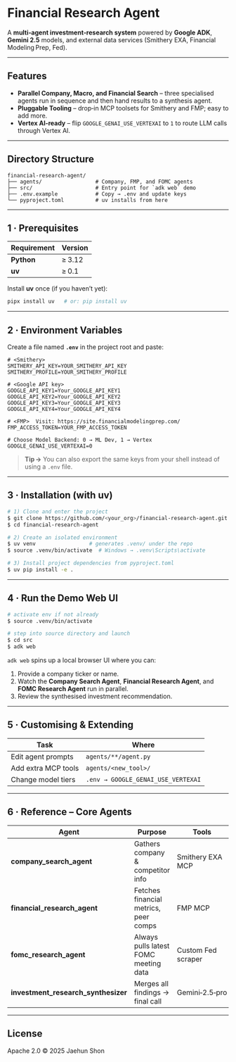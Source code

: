 # Financial Research Agent

A **multi‑agent investment‑research system** powered by **Google ADK**, **Gemini 2.5** models, and external data services (Smithery EXA, Financial Modeling Prep, Fed).

---

## Features

* **Parallel Company, Macro, and Financial Search** – three specialised agents run in sequence and then hand results to a synthesis agent.
* **Pluggable Tooling** – drop‑in MCP toolsets for Smithery and FMP; easy to add more.
* **Vertex AI‑ready** – flip `GOOGLE_GENAI_USE_VERTEXAI` to `1` to route LLM calls through Vertex AI.

---

## Directory Structure

```text
financial-research-agent/
├── agents/                 # Company, FMP, and FOMC agents
├── src/                    # Entry point for `adk web` demo
├── .env.example            # Copy → .env and update keys
└── pyproject.toml          # uv installs from here
```

---

## 1 · Prerequisites

| Requirement | Version |
| ----------- | ------- |
| **Python**  | ≥ 3.12  |
| **uv**      | ≥ 0.1   |

Install **uv** once (if you haven’t yet):

```bash
pipx install uv   # or: pip install uv
```

---

## 2 · Environment Variables

Create a file named **`.env`** in the project root and paste:

```dotenv
# <Smithery>
SMITHERY_API_KEY=YOUR_SMITHERY_API_KEY
SMITHERY_PROFILE=YOUR_SMITHERY_PROFILE

# <Google API key>
GOOGLE_API_KEY1=Your_GOOGLE_API_KEY1
GOOGLE_API_KEY2=Your_GOOGLE_API_KEY2
GOOGLE_API_KEY3=Your_GOOGLE_API_KEY3
GOOGLE_API_KEY4=Your_GOOGLE_API_KEY4

# <FMP>  Visit: https://site.financialmodelingprep.com/
FMP_ACCESS_TOKEN=YOUR_FMP_ACCESS_TOKEN

# Choose Model Backend: 0 → ML Dev, 1 → Vertex
GOOGLE_GENAI_USE_VERTEXAI=0
```

> **Tip →** You can also export the same keys from your shell instead of using a `.env` file.

---

## 3 · Installation (with **uv**)

```bash
# 1) Clone and enter the project
$ git clone https://github.com/<your_org>/financial-research-agent.git
$ cd financial-research-agent

# 2) Create an isolated environment
$ uv venv                 # generates .venv/ under the repo
$ source .venv/bin/activate  # Windows → .venv\Scripts\activate

# 3) Install project dependencies from pyproject.toml
$ uv pip install -e .
```

---

## 4 · Run the Demo Web UI

```bash
# activate env if not already
$ source .venv/bin/activate

# step into source directory and launch
$ cd src
$ adk web
```

`adk web` spins up a local browser UI where you can:

1. Provide a company ticker or name.
2. Watch the **Company Search Agent**, **Financial Research Agent**, and **FOMC Research Agent** run in parallel.
3. Review the synthesised investment recommendation.

---

## 5 · Customising & Extending

| Task                | Where                              |
| ------------------- | ---------------------------------- |
| Edit agent prompts  | `agents/**/agent.py`               |
| Add extra MCP tools | `agents/<new_tool>/`               |
| Change model tiers  | `.env → GOOGLE_GENAI_USE_VERTEXAI` |

---

## 6 · Reference – Core Agents

| Agent                                 | Purpose                               | Tools              |
| ------------------------------------- | ------------------------------------- | ------------------ |
| **company\_search\_agent**            | Gathers company & competitor info     | Smithery EXA MCP   |
| **financial\_research\_agent**        | Fetches financial metrics, peer comps | FMP MCP            |
| **fomc\_research\_agent**             | Always pulls latest FOMC meeting data | Custom Fed scraper |
| **investment\_research\_synthesizer** | Merges all findings → final call      | Gemini‑2.5‑pro     |

---

## License

Apache 2.0 © 2025 Jaehun Shon
